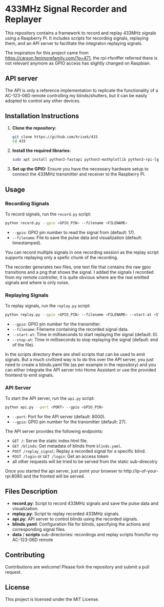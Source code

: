 # 433MHz Signal Recorder and Replayer

This repository contains a framework to record and replay 433MHz signals using a Raspberry Pi. It includes scripts for recording signals, replaying them, and an API server to facilitate the integraton replaying signals.

The inspiration for this project came from https://carson.fenimorefamily.com/?p=471, the rpi-rfsniffer referred there is not relevant anymore as GPIO access has slightly changed on Raspbian. 

## API server

The API is only a reference implementation to replicate the functionality of a AC-123-06D remote controlling my blinds/shutters, but it can be easily adopted to control any other devices.

## Installation Instructions

1. **Clone the repository:**
   ```bash
   git clone https://github.com/krisek/433
   cd 433
   ```

2. **Install the required libraries:**
   ```bash
   sudo apt install python3-fastapi python3-mathplotlib python3-rpi-lgpio
   ```

3. **Set up the GPIO:**
   Ensure you have the necessary hardware setup to connect the 433MHz transmitter and receiver to the Raspberry Pi.

## Usage

### Recording Signals

To record signals, run the `record.py` script:
```bash
python record.py --gpio <GPIO_PIN> --filename <FILENAME>
```
- `--gpio`: GPIO pin number to read the signal from (default: 17).
- `--filename`: File to save the pulse data and visualization (default: timestamped).

You can record multiple signals in one recording session as the replay script supports replaying only a spefic chunk of the recording.

The recorder generates two files, one text file that contains the raw gpio transitions and a png that shows the signal. I added the signals I recorded from my remote controller, it is quite obvious where are the real emitted signals and where is only noise.

### Replaying Signals

To replay signals, run the `replay.py` script:
```bash
python replay.py --gpio <GPIO_PIN> --filename <FILENAME> --start-at <START_TIME> --stop-at <STOP_TIME>
```
- `--gpio`: GPIO pin number for the transmitter.
- `--filename`: Filename containing the recorded signal data.
- `--start-at`: Time in milliseconds to start replaying the signal (default: 0).
- `--stop-at`: Time in milliseconds to stop replaying the signal (default: end of the file).

In the scripts directory there are shell scripts that can be used to emit signals. But a much civilized way is to do this over the API server, you just need to create a blinds.yaml file (as per example in the repository) and you can either integrate the API server into Home Assistant or use the provided frontend to emit signals.

### API Server

To start the API server, run the `api.py` script:
```bash
python api.py --port <PORT> --gpio <GPIO_PIN>
```
- `--port`: Port for the API server (default: 8000).
- `--gpio`: GPIO pin number for the transmitter (default: 27).

The API server provides the following endpoints:
- `GET /`: Serve the static index.html file.
- `GET /blinds`: Get metadata of blinds from `blinds.yaml`.
- `POST /replay_signal`: Replay a recorded signal for a specific blind.
- `POST /login` or `GET /login`: Get an access token
- all other requests will be tried to be served from the static sub-direcotry

Once you started the api server, just point your browser to http://ip-of-your-rpi:8080 and the fronted will be served.

## Files Description

- **record.py**: Script to record 433MHz signals and save the pulse data and visualization.
- **replay.py**: Script to replay recorded 433MHz signals.
- **api.py**: API server to control blinds using the recorded signals.
- **blinds.yaml**: Configuration file for blinds, specifying the actions and corresponding signal files.
- **data** / **scripts** sub-directories: recordings and replay scripts from/for my AC-123-06D remote

## Contributing

Contributions are welcome! Please fork the repository and submit a pull request.

## License

This project is licensed under the MIT License.
